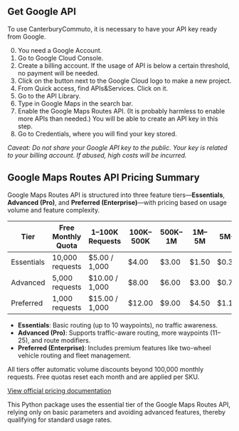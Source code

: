 ## Get Google API

To use CanterburyCommuto, it is necessary to have your API key ready from Google. 

0. You need a Google Account.
1. Go to Google Cloud Console.
2. Create a billing account. If the usage of API is below a certain threshold, no payment will be needed.
3. Click on the button next to the Google Cloud logo to make a new project.
4. From Quick access, find APIs&Services. Click on it.
5. Go to the API Library.
6. Type in Google Maps in the search bar.
7. Enable the Google Maps Routes API. (It is probably harmless to enable more APIs than needed.) You will be able to create an API key in this step.
8. Go to Credentials, where you will find your key stored.

*Caveat: Do not share your Google API key to the public. Your key is related to your billing account. If abused, high costs will be incurred.*

## Google Maps Routes API Pricing Summary

Google Maps Routes API is structured into three feature tiers—**Essentials**, **Advanced (Pro)**, and **Preferred (Enterprise)**—with pricing based on usage volume and feature complexity.

| Tier       | Free Monthly Quota | 1–100K Requests | 100K–500K | 500K–1M | 1M–5M | 5M+    |
|------------|--------------------|------------------|------------|----------|--------|--------|
| Essentials | 10,000 requests     | $5.00 / 1,000     | $4.00      | $3.00    | $1.50  | $0.38  |
| Advanced   | 5,000 requests      | $10.00 / 1,000    | $8.00      | $6.00    | $3.00  | $0.75  |
| Preferred  | 1,000 requests      | $15.00 / 1,000    | $12.00     | $9.00    | $4.50  | $1.14  |

- **Essentials**: Basic routing (up to 10 waypoints), no traffic awareness.
- **Advanced (Pro)**: Supports traffic-aware routing, more waypoints (11–25), and route modifiers.
- **Preferred (Enterprise)**: Includes premium features like two-wheel vehicle routing and fleet management.

All tiers offer automatic volume discounts beyond 100,000 monthly requests. Free quotas reset each month and are applied per SKU.

[View official pricing documentation](https://developers.google.com/maps/billing-and-pricing/pricing#routes)

This Python package uses the essential tier of the Google Maps Routes API, relying only on basic parameters and avoiding advanced features, thereby qualifying for standard usage rates.
